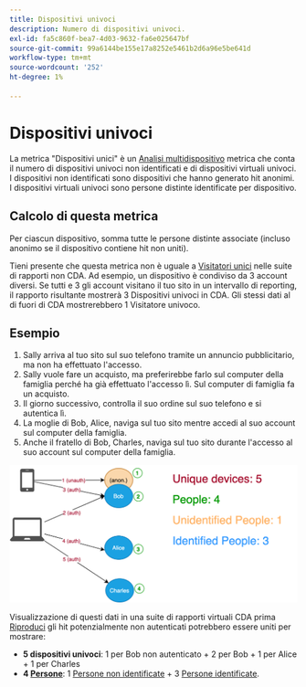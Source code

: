 ```yaml
---
title: Dispositivi univoci
description: Numero di dispositivi univoci.
exl-id: fa5c860f-bea7-4d03-9632-fa6e025647bf
source-git-commit: 99a6144be155e17a8252e5461b2d6a96e5be641d
workflow-type: tm+mt
source-wordcount: '252'
ht-degree: 1%

---
```


# Dispositivi univoci

La metrica &quot;Dispositivi unici&quot; è un [Analisi multidispositivo](../cda/overview.md) metrica che conta il numero di dispositivi univoci non identificati e di dispositivi virtuali univoci. I dispositivi non identificati sono dispositivi che hanno generato hit anonimi. I dispositivi virtuali univoci sono persone distinte identificate per dispositivo.

## Calcolo di questa metrica

Per ciascun dispositivo, somma tutte le persone distinte associate (incluso anonimo se il dispositivo contiene hit non uniti).

Tieni presente che questa metrica non è uguale a [Visitatori unici](unique-visitors.md) nelle suite di rapporti non CDA. Ad esempio, un dispositivo è condiviso da 3 account diversi. Se tutti e 3 gli account visitano il tuo sito in un intervallo di reporting, il rapporto risultante mostrerà 3 Dispositivi univoci in CDA. Gli stessi dati al di fuori di CDA mostrerebbero 1 Visitatore univoco.

## Esempio

1. Sally arriva al tuo sito sul suo telefono tramite un annuncio pubblicitario, ma non ha effettuato l&#39;accesso.
1. Sally vuole fare un acquisto, ma preferirebbe farlo sul computer della famiglia perché ha già effettuato l&#39;accesso lì. Sul computer di famiglia fa un acquisto.
1. Il giorno successivo, controlla il suo ordine sul suo telefono e si autentica lì.
1. La moglie di Bob, Alice, naviga sul tuo sito mentre accedi al suo account sul computer della famiglia.
1. Anche il fratello di Bob, Charles, naviga sul tuo sito durante l&#39;accesso al suo account sul computer della famiglia.

![Conteggio dispositivi univoci](/help/components/metrics/assets/Unique_Devices_Count.png)

Visualizzazione di questi dati in una suite di rapporti virtuali CDA prima [Riproduci](/help/components/cda/replay.md) gli hit potenzialmente non autenticati potrebbero essere uniti per mostrare:

* **5 dispositivi univoci**: 1 per Bob non autenticato + 2 per Bob + 1 per Alice + 1 per Charles
* **4 [Persone](people.md)**: 1 [Persone non identificate](unidentified-people.md) + 3 [Persone identificate](identified-people.md).
